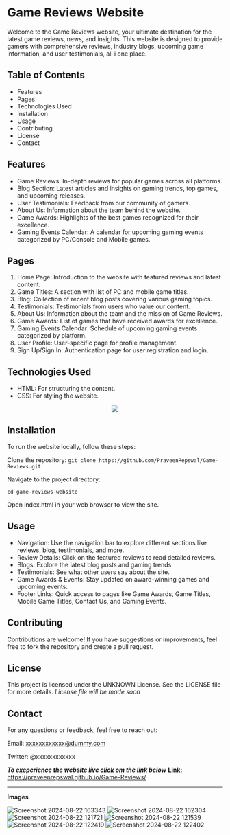 # Game Reviews Website
Welcome to the Game Reviews website, your ultimate destination for the latest game reviews, news, and insights. This website is designed to provide gamers with comprehensive reviews, industry blogs, upcoming game information, and user testimonials, all i one place.

## Table of Contents
- Features
- Pages
- Technologies Used
- Installation
- Usage
- Contributing
- License
- Contact

## Features
- Game Reviews: In-depth reviews for popular games across all platforms.
- Blog Section: Latest articles and insights on gaming trends, top games, and upcoming releases.
- User Testimonials: Feedback from our community of gamers.
- About Us: Information about the team behind the website.
- Game Awards: Highlights of the best games recognized for their excellence.
- Gaming Events Calendar: A calendar for upcoming gaming events categorized by PC/Console and Mobile games.


## Pages
1. Home Page: Introduction to the website with featured reviews and latest content.
2. Game Titles: A section with list of PC and mobile game titles.
3. Blog: Collection of recent blog posts covering various gaming topics.
4. Testimonials: Testimonials from users who value our content.
5. About Us: Information about the team and the mission of Game Reviews.
6. Game Awards: List of games that have received awards for excellence.
7. Gaming Events Calendar: Schedule of upcoming gaming events categorized by platform.
8. User Profile: User-specific page for profile management.
9. Sign Up/Sign In: Authentication page for user registration and login.

## Technologies Used
- HTML: For structuring the content.
- CSS: For styling the website.

<p align="center">
  <a href="https://skillicons.dev">
    <img src="https://skillicons.dev/icons?i=html,css" />
  </a>
</p>

## Installation
To run the website locally, follow these steps:

Clone the repository:
`git clone https://github.com/PraveenRepswal/Game-Reviews.git`

Navigate to the project directory:

```cd game-reviews-website```

Open index.html in your web browser to view the site.

## Usage
- Navigation: Use the navigation bar to explore different sections like reviews, blog, testimonials, and more.
- Review Details: Click on the featured reviews to read detailed reviews.
- Blogs: Explore the latest blog posts and gaming trends.
- Testimonials: See what other users say about the site.
- Game Awards & Events: Stay updated on award-winning games and upcoming events.
- Footer Links: Quick access to pages like Game Awards, Game Titles, Mobile Game Titles, Contact Us, and Gaming Events.

## Contributing
Contributions are welcome! If you have suggestions or improvements, feel free to fork the repository and create a pull request.

## License
This project is licensed under the UNKNOWN License. See the LICENSE file for more details.
*License file will be made soon*

## Contact
For any questions or feedback, feel free to reach out:

Email: xxxxxxxxxxxx@dummy.com

Twitter: @xxxxxxxxxxxx

***To exeperience the website live click om the link below***
**Link:**  https://praveenrepswal.github.io/Game-Reviews/

---
**Images**

![Screenshot 2024-08-22 163343](https://github.com/user-attachments/assets/4b33f0cc-6caa-4f0f-a73a-235622531525)
![Screenshot 2024-08-22 162304](https://github.com/user-attachments/assets/f280a2a1-661a-4eec-98b8-0ac5a19db382)
![Screenshot 2024-08-22 121721](https://github.com/user-attachments/assets/bd8218db-4f4b-4f4b-ae64-4941e3c1a04f)
![Screenshot 2024-08-22 121539](https://github.com/user-attachments/assets/2cf74c97-ef6e-4e37-af5e-3dea200c98f6)
![Screenshot 2024-08-22 122419](https://github.com/user-attachments/assets/d29d5dc9-e5ab-4f73-adaa-ef20e52eb698)
![Screenshot 2024-08-22 122402](https://github.com/user-attachments/assets/8e7f9160-01ef-466a-a426-c2fd8a720647)

